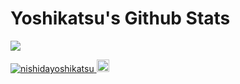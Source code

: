 # Yoshikatsu's Github Stats

![](https://github-readme-stats.vercel.app/api?username=nishidayoshikatsu&count_private=true&show_icons=true&theme=dracula)

<p align="left"> 
  <a href="https://github.com/nishidayoshikatsu/">
    <img src="https://komarev.com/ghpvc/?username=nishidayoshikatsu" alt="nishidayoshikatsu" />
  </a>
  <!--<a href="http://twitter.com/nishidayoshikatsu">
    <img height="20" src="https://img.shields.io/twitter/follow/nsd244?label=Twitter&logo=twitter&style=flat" />
  </a>-->
  <a href="https://github.com/nishidayoshikatsu">
    <img height="20" src="https://img.shields.io/github/followers/nishidayoshikatsu?label=follow&logo=github&style=flat" />
  </a>
</p>
